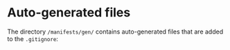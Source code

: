 # Auto-generated files

The directory `/manifests/gen/` contains auto-generated files that are added to the `.gitignore`: